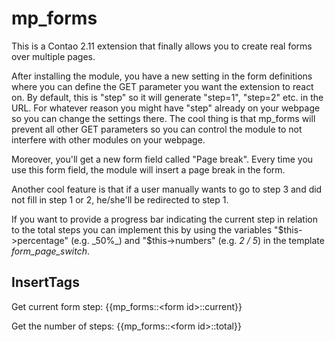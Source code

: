 mp_forms
========

This is a Contao 2.11 extension that finally allows you to create real forms over multiple pages.

After installing the module, you have a new setting in the form definitions where you can define the GET parameter
you want the extension to react on. By default, this is "step" so it will generate "step=1", "step=2" etc. in the URL.
For whatever reason you might have "step" already on your webpage so you can change the settings there.
The cool thing is that mp_forms will prevent all other GET parameters so you can control the module to not interfere with
other modules on your webpage.

Moreover, you'll get a new form field called "Page break". Every time you use this form field, the module will insert a
page break in the form.

Another cool feature is that if a user manually wants to go to step 3 and did not fill in step 1 or 2, he/she'll be redirected
to step 1.

If you want to provide a progress bar indicating the current step in relation to the total steps you can implement this by 
using the variables "$this->percentage" (e.g. _50%_) and "$this->numbers" (e.g. _2 / 5_) in the template _form_page_switch_.

InsertTags
---

Get current form step:   {{mp_forms::\<form id\>::current}}

Get the number of steps: {{mp_forms::\<form id\>::total}}